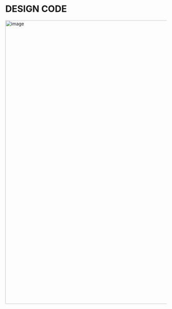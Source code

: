 
# DESIGN CODE

<img width="1657" height="887" alt="image" src="https://github.com/user-attachments/assets/8c9ff723-2198-45cf-8c59-0ad8c2cbd91a" />
